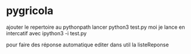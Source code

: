 # pygricola


ajouter le repertoire au pythonpath
lancer python3 test.py
moi je lance en intercatif avec
ipython3 -i test.py



pour faire des réponse automatique editer dans util la listeReponse
